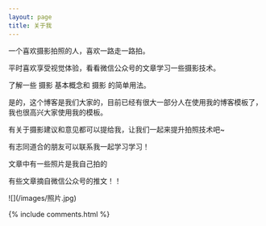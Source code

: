 ```yaml
---
layout: page
title: 关于我 
---
```


一个喜欢摄影拍照的人，喜欢一路走一路拍。
<p>
平时喜欢享受视觉体验，看看微信公众号的文章学习一些摄影技术。
<p>
了解一些 摄影 基本概念和 摄影 的简单用法。




<p>

是的，这个博客是我们大家的，目前已经有很大一部分人在使用我的博客模板了，我也很高兴大家使用我的模板。


<p> 
有关于摄影建议和意见都可以提给我，让我们一起来提升拍照技术吧~ 


<p>
有志同道合的朋友可以联系我一起学习学习！
  
<p>
文章中有一些照片是我自己拍的
  
<p>
有些文章摘自微信公众号的推文！！
  
<p>
![](/images/照片.jpg)


{% include comments.html %}

